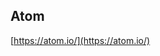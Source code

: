 ## Atom

[https://atom.io/](https://atom.io/)


<!--stackedit_data:
eyJoaXN0b3J5IjpbLTE2MDg0NTQ3NTBdfQ==
-->